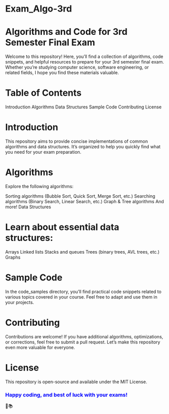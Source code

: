 # Exam_Algo-3rd
# Algorithms and Code for 3rd Semester Final Exam

Welcome to this repository! Here, you’ll find a collection of algorithms, code snippets, and helpful resources to prepare for your 3rd semester final exam. Whether you’re studying computer science, software engineering, or related fields, I hope you find these materials valuable.

# Table of Contents
Introduction
Algorithms
Data Structures
Sample Code
Contributing
License

# Introduction
This repository aims to provide concise implementations of common algorithms and data structures. It’s organized to help you quickly find what you need for your exam preparation.

# Algorithms
Explore the following algorithms:

Sorting algorithms (Bubble Sort, Quick Sort, Merge Sort, etc.)
Searching algorithms (Binary Search, Linear Search, etc.)
Graph & Tree algorithms 
And more!
Data Structures

# Learn about essential data structures:

Arrays
Linked lists
Stacks and queues
Trees (binary trees, AVL trees, etc.)
Graphs

# Sample Code
In the code_samples directory, you’ll find practical code snippets related to various topics covered in your course. Feel free to adapt and use them in your projects.

# Contributing
Contributions are welcome! If you have additional algorithms, optimizations, or corrections, feel free to submit a pull request. Let’s make this repository even more valuable for everyone.

# License
This repository is open-source and available under the MIT License.

<h3><span style="color : blue;"> Happy coding, and best of luck with your exams!</span></h3> 🚀📚
